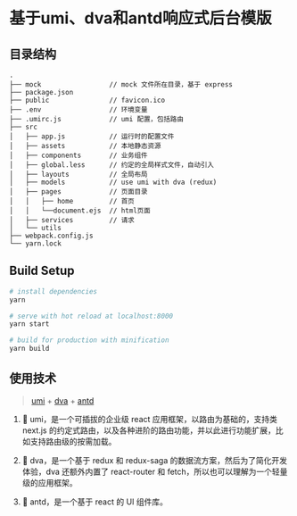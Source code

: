 # 基于umi、dva和antd响应式后台模版

## 目录结构
```
.
├── mock                 // mock 文件所在目录，基于 express
├── package.json
├── public               // favicon.ico
├── .env                 // 环境变量
├── .umirc.js            // umi 配置，包括路由
├── src
│   ├── app.js           // 运行时的配置文件  
│   ├── assets           // 本地静态资源 
│   ├── components       // 业务组件
│   ├── global.less      // 约定的全局样式文件，自动引入
│   ├── layouts          // 全局布局
│   ├── models           // use umi with dva (redux)
│   ├── pages            // 页面目录
│   │   ├── home         // 首页 
│   │   └──document.ejs  // html页面
│   ├── services         // 请求
│   └── utils            
├── webpack.config.js
└── yarn.lock

```

## Build Setup

``` bash
# install dependencies
yarn

# serve with hot reload at localhost:8000
yarn start

# build for production with minification
yarn build
```

## 使用技术
> [umi](https://umijs.org/zh/guide/) + [dva](https://dvajs.com/guide/) + [antd](https://ant.design/index-cn)

1. 🚀 umi，是一个可插拔的企业级 react 应用框架，以路由为基础的，支持类 next.js 的约定式路由，以及各种进阶的路由功能，并以此进行功能扩展，比如支持路由级的按需加载。

2. 🌱 dva，是一个基于 redux 和 redux-saga 的数据流方案，然后为了简化开发体验，dva 还额外内置了 react-router 和 fetch，所以也可以理解为一个轻量级的应用框架。

3. 🍁 antd，是一个基于 react 的 UI 组件库。

